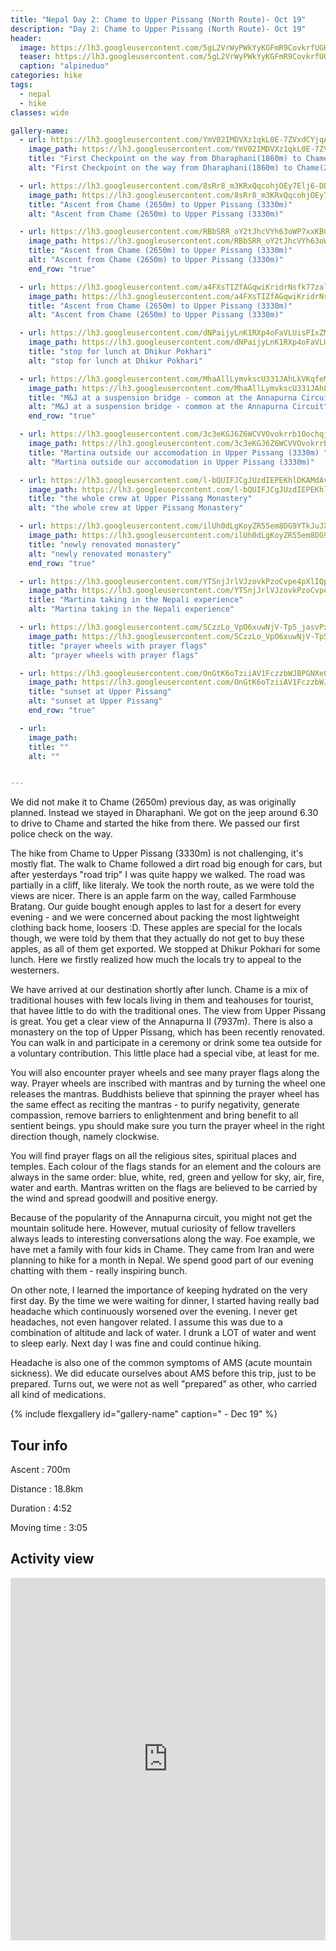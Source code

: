 ```yaml
---
title: "Nepal Day 2: Chame to Upper Pissang (North Route)- Oct 19"
description: "Day 2: Chame to Upper Pissang (North Route)- Oct 19"
header:
  image: https://lh3.googleusercontent.com/5gL2VrWyPWkYyKGFmR9CovkrfUGH-FRMozA1oXKe7FBWJO9sK2wARQCCsNkc-fJnjVMPh6k1GTekoBpXyEuH38yeDXKr4XcMqiBlHZ_VtgkaDPjeQbAoMduSoS0n3RjYtR5ngsJVOLwoib2eGmuRO9vGrTLyqflBd2_ochaz1y83ow59EKclqQgxkGnCMUn7pwm0pQ5iMppP8-w2tvjb-lslhyBIUkEaMiAIKCg45elEaEUV3BifJc-ieSM6jel0Drxs5xgbcsi_5h-yeGCaBlMDAclmNboZ83PxwhYmhlO0m9bEmDiwjDVdFDGTcl3GU8fd-2yEyohdFVhoRs8KPz5wk7EeKsS8p18ho0I-gbeVbkdjmnttYM9Pi-309PnOqizF0w5x_IJZV6YKRD8e_Gt4Og9E1NIH7j59JiXzNg7UHf15tQZ1f5QvzUN7c8eR7wHtGWvuZ8DGnZOSVdKTc-vKvKCZZWfDMSm2XeFPK_8JoYJZVytDu5vZbXPt2-_PsEhmDZi17ukzsfZqQ_27Hwj83I3EA0S9ufRu2aYuLuZNQYViOfBWIKXzfFmu4nEJ31pktqA0FVJothBVH5kaWvdBCKWHYVB_PB21yk35fjrpbXlCOpKl-MuY4YMaqqw41SdjyzpqsfBmoiCPMVfg11Y8cbEOQfg13KeVEcaSkZX214voKoVIUdz1aBp1It5S1QeGi9bet__Dlw3J1x9HC4vupMxb5MtD2Lmo6JvV4ZgrRHM=w839-h630-no
  teaser: https://lh3.googleusercontent.com/5gL2VrWyPWkYyKGFmR9CovkrfUGH-FRMozA1oXKe7FBWJO9sK2wARQCCsNkc-fJnjVMPh6k1GTekoBpXyEuH38yeDXKr4XcMqiBlHZ_VtgkaDPjeQbAoMduSoS0n3RjYtR5ngsJVOLwoib2eGmuRO9vGrTLyqflBd2_ochaz1y83ow59EKclqQgxkGnCMUn7pwm0pQ5iMppP8-w2tvjb-lslhyBIUkEaMiAIKCg45elEaEUV3BifJc-ieSM6jel0Drxs5xgbcsi_5h-yeGCaBlMDAclmNboZ83PxwhYmhlO0m9bEmDiwjDVdFDGTcl3GU8fd-2yEyohdFVhoRs8KPz5wk7EeKsS8p18ho0I-gbeVbkdjmnttYM9Pi-309PnOqizF0w5x_IJZV6YKRD8e_Gt4Og9E1NIH7j59JiXzNg7UHf15tQZ1f5QvzUN7c8eR7wHtGWvuZ8DGnZOSVdKTc-vKvKCZZWfDMSm2XeFPK_8JoYJZVytDu5vZbXPt2-_PsEhmDZi17ukzsfZqQ_27Hwj83I3EA0S9ufRu2aYuLuZNQYViOfBWIKXzfFmu4nEJ31pktqA0FVJothBVH5kaWvdBCKWHYVB_PB21yk35fjrpbXlCOpKl-MuY4YMaqqw41SdjyzpqsfBmoiCPMVfg11Y8cbEOQfg13KeVEcaSkZX214voKoVIUdz1aBp1It5S1QeGi9bet__Dlw3J1x9HC4vupMxb5MtD2Lmo6JvV4ZgrRHM=w800-h300-no
  caption: "alpineduo"
categories: hike
tags:
  - nepal
  - hike
classes: wide

gallery-name:
  - url: https://lh3.googleusercontent.com/YmV02IMDVXz1qkL0E-7ZVxdCYjqAZTS0mnSY-yN-UigdPOSyWkOabyeCN_o13qoD_pucKEmI7zGeK3qeyt9hCNJSdQ_Pvf-BV6CxMU79ECIbBa8rVHa9ysGyPbGrktn1tUbkAH-w8M9NNPUeFOJqaIRUmYHpTpnHvyTQ6b0IvX5_O_4YMydjxbe3WZ9k3aYLLP093hhedpCg-ua9AxotBRBc5gY5yLDZmrJC71_-kiCkpg5nIrR36N9WEnNrJPBweRbCQKtGmQ2vAxmmQVfl9e1M_k6WY1RPw9kwpAQaz0IaIvZapboTlOYXxzFoM7qa-2ZaVAvVqOzKbtJs9bDzwKJyF6IOOJR3nsHQxkKWM5qEaH23wBK4ICzUdL_p6aG1Sv2wpPdr510Zl3Ok23G9sjm1Uo8sIHZ85RmzLS_LcBe2sVgQhEOmxesklPyIyYbqbkHj0-5jmzNBHgwxxivF-PM4haQVR8fzd7VkBZGhMOAGH1ROFNzsmDynAiDKR4GdQQlDbILGSXRo_1rbKwBxrxJYWriteCF1Hp64HgHu_N2OamJ_IQYSHz3ehQOQB_R-MJYXznnpgCH0NhVZD9lEWraWIiRxq7k4FAVOWa8ZoDNL2Q1j3H1xJIdgPrH00u3eratYTVBTL0rcIDpq67qCbsBVBkahdU0HvYWhB2N0TRCF4JQJHmnXbfMLv4mNDDn82pUivnkxDhTamLSeZUdpguGCufw6rgGQzu1NFwTlTw5isGk=w839-h630-no
    image_path: https://lh3.googleusercontent.com/YmV02IMDVXz1qkL0E-7ZVxdCYjqAZTS0mnSY-yN-UigdPOSyWkOabyeCN_o13qoD_pucKEmI7zGeK3qeyt9hCNJSdQ_Pvf-BV6CxMU79ECIbBa8rVHa9ysGyPbGrktn1tUbkAH-w8M9NNPUeFOJqaIRUmYHpTpnHvyTQ6b0IvX5_O_4YMydjxbe3WZ9k3aYLLP093hhedpCg-ua9AxotBRBc5gY5yLDZmrJC71_-kiCkpg5nIrR36N9WEnNrJPBweRbCQKtGmQ2vAxmmQVfl9e1M_k6WY1RPw9kwpAQaz0IaIvZapboTlOYXxzFoM7qa-2ZaVAvVqOzKbtJs9bDzwKJyF6IOOJR3nsHQxkKWM5qEaH23wBK4ICzUdL_p6aG1Sv2wpPdr510Zl3Ok23G9sjm1Uo8sIHZ85RmzLS_LcBe2sVgQhEOmxesklPyIyYbqbkHj0-5jmzNBHgwxxivF-PM4haQVR8fzd7VkBZGhMOAGH1ROFNzsmDynAiDKR4GdQQlDbILGSXRo_1rbKwBxrxJYWriteCF1Hp64HgHu_N2OamJ_IQYSHz3ehQOQB_R-MJYXznnpgCH0NhVZD9lEWraWIiRxq7k4FAVOWa8ZoDNL2Q1j3H1xJIdgPrH00u3eratYTVBTL0rcIDpq67qCbsBVBkahdU0HvYWhB2N0TRCF4JQJHmnXbfMLv4mNDDn82pUivnkxDhTamLSeZUdpguGCufw6rgGQzu1NFwTlTw5isGk=w400-h300-no
    title: "First Checkpoint on the way from Dharaphani(1860m) to Chame(2650m) "
    alt: "First Checkpoint on the way from Dharaphani(1860m) to Chame(2650m)"

  - url: https://lh3.googleusercontent.com/8sRr8_m3KRxQqcohjOEy7Elj6-DDlBC7m3_vPFm-QhLd1WRwf5SYGMgbSuVhH940KHFbbQay2cLE-83SUetqPdUnSfk-QtUIwcgmIHH1Azcx4Rv-pCiMdzsO7min7w4vzGu4S5N15nomdbaqrJT-IHB6dw33GZQCvPdlRjRkjONjWt3ihU69VE8MJVBjr-BfzXlcjtwSoW350SmffIKGwcaK5GhxTLLcxj_Ap5lTzrGHSgjo1Stgitmx1Q-8Cm0rvU2z5CWGrMIs5NUo9Haq0PdhkVr0kXVxMCDoXGtujutH0mwwEKeCbEFFe6fD59JRf8D8q12_8WRrQonOMomzOv5uugiAkvNW2VmB2MiSErev6JIw4AeSL4nhMK-bHx__e2-xGeyGxq9_hC7TQDn_07bxgogfo2Am4h0OF66yBagFnp0BY88UklXbBCAeQ4Xozky2_Fu2STMU2yLF2L-_ZTphOLax7h4UZpMTCimaliE7IR4z0AHsj0yg4SD8AFIdbKwQ9ZNWK8bVguGzrC_MOe9bo-w64RGtO1ha0lHXPdxlfBaOcpQ99X4p6UeQsDadyPdwNRO4MsfKQrvYnOeml1004SY-78LUtkHbdkTmXGqobx84pgDirppzZNfz-crRmf7vIh1s04Ao50KnavQpb7qjAUQE_XQ0w_VB8bZBqX0TwvHhACHryr8KTiOq3nQHND5az5W4-dgo0FVZkRRenIbiOhH5WAACvDFnW7B5eOcjXI8=w689-h918-no
    image_path: https://lh3.googleusercontent.com/8sRr8_m3KRxQqcohjOEy7Elj6-DDlBC7m3_vPFm-QhLd1WRwf5SYGMgbSuVhH940KHFbbQay2cLE-83SUetqPdUnSfk-QtUIwcgmIHH1Azcx4Rv-pCiMdzsO7min7w4vzGu4S5N15nomdbaqrJT-IHB6dw33GZQCvPdlRjRkjONjWt3ihU69VE8MJVBjr-BfzXlcjtwSoW350SmffIKGwcaK5GhxTLLcxj_Ap5lTzrGHSgjo1Stgitmx1Q-8Cm0rvU2z5CWGrMIs5NUo9Haq0PdhkVr0kXVxMCDoXGtujutH0mwwEKeCbEFFe6fD59JRf8D8q12_8WRrQonOMomzOv5uugiAkvNW2VmB2MiSErev6JIw4AeSL4nhMK-bHx__e2-xGeyGxq9_hC7TQDn_07bxgogfo2Am4h0OF66yBagFnp0BY88UklXbBCAeQ4Xozky2_Fu2STMU2yLF2L-_ZTphOLax7h4UZpMTCimaliE7IR4z0AHsj0yg4SD8AFIdbKwQ9ZNWK8bVguGzrC_MOe9bo-w64RGtO1ha0lHXPdxlfBaOcpQ99X4p6UeQsDadyPdwNRO4MsfKQrvYnOeml1004SY-78LUtkHbdkTmXGqobx84pgDirppzZNfz-crRmf7vIh1s04Ao50KnavQpb7qjAUQE_XQ0w_VB8bZBqX0TwvHhACHryr8KTiOq3nQHND5az5W4-dgo0FVZkRRenIbiOhH5WAACvDFnW7B5eOcjXI8=w300-h400-no
    title: "Ascent from Chame (2650m) to Upper Pissang (3330m)"
    alt: "Ascent from Chame (2650m) to Upper Pissang (3330m)"

  - url: https://lh3.googleusercontent.com/RBbSRR_oY2tJhcVYh63oWP7xxKBGw9cGAe-QA5k0J1XWbC9-fgUeVZeXMgDgn9tkYiZ9JYUmFs4ma8gEiFRy_Hw3UGXw8LexQ333wL0E3TB2cxMOT5HRnWvypSDSDbKYIu63A3G0D_sSDCuMN3KMzhcEdwoFLcYKTUR6gX0La71I37wd-5aSj1VVzCkTqL6jnYkER1OSfX-0Lcd_FeWhh8t8bnZz-zZwu1rQHjOq3y1oRBhr5uR3cxEuwlYWMytwiMelQWiA2V61aw-i7bTufyMc6-KSTZdgVV14E3yZmvevCCPJ3FHDp--_RrjuibW_DzF_H3ztUBcWwhhqBTQIym_yvsajgWXr8WzRndI_EgsoS1igcrslkNjFyZ-x-vbHyFE_ku_-b2Rdlk30n_G8G8r-v-8F1SEK53Pdk_BXVThgl-QMpq6au9WO4BoFBb5JhdDmOviIvnLh_NzglE4xmP-o1S7ZGulmz1gM4QphYnJ3cvhi1wFx1F99w4a0MFyj4aYgCSz2Wz4qF10yPhRWRA26FuXQwLxa9LF9jHX3cQA2DcGPRjIuhJFxe7pYQ5e7PSjcR9P0Wqus3Gr5qyeKZlCb1mfM0jxGQhsyFNTIFDt7M2JcLs7dpXS5IvRKwYwK5air4sHzCfcMyboryU2BbuJ10rXRZqOU-5Hurm9l-fGojsGrKelmSHb1xGiDWGEIB-OlsibCE7CMw_qVtWmjt1IRv9hw3vGsF8lFMWVWmsq5gcE=w689-h918-no
    image_path: https://lh3.googleusercontent.com/RBbSRR_oY2tJhcVYh63oWP7xxKBGw9cGAe-QA5k0J1XWbC9-fgUeVZeXMgDgn9tkYiZ9JYUmFs4ma8gEiFRy_Hw3UGXw8LexQ333wL0E3TB2cxMOT5HRnWvypSDSDbKYIu63A3G0D_sSDCuMN3KMzhcEdwoFLcYKTUR6gX0La71I37wd-5aSj1VVzCkTqL6jnYkER1OSfX-0Lcd_FeWhh8t8bnZz-zZwu1rQHjOq3y1oRBhr5uR3cxEuwlYWMytwiMelQWiA2V61aw-i7bTufyMc6-KSTZdgVV14E3yZmvevCCPJ3FHDp--_RrjuibW_DzF_H3ztUBcWwhhqBTQIym_yvsajgWXr8WzRndI_EgsoS1igcrslkNjFyZ-x-vbHyFE_ku_-b2Rdlk30n_G8G8r-v-8F1SEK53Pdk_BXVThgl-QMpq6au9WO4BoFBb5JhdDmOviIvnLh_NzglE4xmP-o1S7ZGulmz1gM4QphYnJ3cvhi1wFx1F99w4a0MFyj4aYgCSz2Wz4qF10yPhRWRA26FuXQwLxa9LF9jHX3cQA2DcGPRjIuhJFxe7pYQ5e7PSjcR9P0Wqus3Gr5qyeKZlCb1mfM0jxGQhsyFNTIFDt7M2JcLs7dpXS5IvRKwYwK5air4sHzCfcMyboryU2BbuJ10rXRZqOU-5Hurm9l-fGojsGrKelmSHb1xGiDWGEIB-OlsibCE7CMw_qVtWmjt1IRv9hw3vGsF8lFMWVWmsq5gcE=w300-h400-no
    title: "Ascent from Chame (2650m) to Upper Pissang (3330m)"
    alt: "Ascent from Chame (2650m) to Upper Pissang (3330m)"
    end_row: "true"

  - url: https://lh3.googleusercontent.com/a4FXsTIZfAGqwiKridrNsfk77zaltnUJ1eN48VBBuaoPFmMEN4ayyFOQ-3ckBM0EoOBJvPE9fE9gKb9MguSR-xqeJ9XRFjiEo6M9B7NBhIBpcMsmKfbM9mpDjkbdQ23QZ9Gz2PQu4w6PeNQ7QL2HAg5tL8RTOeV_UMDVmQr-GdtgGzClmoZ6cgE0znY1KZMFnqEDQCbJJ1YvAtzEVLauC3zzKLcOAeKudmTQsCxUfmhN4ajbJ0PmlwM93mH26ZlM215ZQeGCPccowPqpLVPXK8SWJessD5ye-6G-b4v7SGzl7fn_Xl9E9HPCx-9g25SIYugm1hnAtLM8wy80ymzjxp7GAyMpRYL4h2L1myweAMIr08Ans25tTXt_4TsW3d8DBcqVfwwNdCAYtmhA4YgyhuNq3p_3jy1XuO1a5JGLNbHXCCjIkKTi0_zkQjHmcX00dLoyLMEBLM0gsfOsFA70fXI-jIxMKWYZFw90hRT90AVb3ZdnSJHSY14j0GrsRbeEr8towr4ViVDNbBTrmOxTABLBTIUqz9cX4F8rF2YMdPMXg_3_dqDqP9dlj66wkcOBqvOB4D9QGZXihdfRolXMbnEiszYXxGHbFBIpAvngPlUwcgonKBYNAFmlnzMbCQ2KBTJszv-e_pUyVba00x4FpKuNmeKrmsr4VDXdggbTYNmQHwWPAjTiH8lFiHUU3hC5PZyBEVZ-PfZuVHB_DR4Z14EcmdoDO64aB7iB8d3A64gJmTs=w839-h630-no
    image_path: https://lh3.googleusercontent.com/a4FXsTIZfAGqwiKridrNsfk77zaltnUJ1eN48VBBuaoPFmMEN4ayyFOQ-3ckBM0EoOBJvPE9fE9gKb9MguSR-xqeJ9XRFjiEo6M9B7NBhIBpcMsmKfbM9mpDjkbdQ23QZ9Gz2PQu4w6PeNQ7QL2HAg5tL8RTOeV_UMDVmQr-GdtgGzClmoZ6cgE0znY1KZMFnqEDQCbJJ1YvAtzEVLauC3zzKLcOAeKudmTQsCxUfmhN4ajbJ0PmlwM93mH26ZlM215ZQeGCPccowPqpLVPXK8SWJessD5ye-6G-b4v7SGzl7fn_Xl9E9HPCx-9g25SIYugm1hnAtLM8wy80ymzjxp7GAyMpRYL4h2L1myweAMIr08Ans25tTXt_4TsW3d8DBcqVfwwNdCAYtmhA4YgyhuNq3p_3jy1XuO1a5JGLNbHXCCjIkKTi0_zkQjHmcX00dLoyLMEBLM0gsfOsFA70fXI-jIxMKWYZFw90hRT90AVb3ZdnSJHSY14j0GrsRbeEr8towr4ViVDNbBTrmOxTABLBTIUqz9cX4F8rF2YMdPMXg_3_dqDqP9dlj66wkcOBqvOB4D9QGZXihdfRolXMbnEiszYXxGHbFBIpAvngPlUwcgonKBYNAFmlnzMbCQ2KBTJszv-e_pUyVba00x4FpKuNmeKrmsr4VDXdggbTYNmQHwWPAjTiH8lFiHUU3hC5PZyBEVZ-PfZuVHB_DR4Z14EcmdoDO64aB7iB8d3A64gJmTs=w839-h630-no
    title: "Ascent from Chame (2650m) to Upper Pissang (3330m)"
    alt: "Ascent from Chame (2650m) to Upper Pissang (3330m)"

  - url: https://lh3.googleusercontent.com/dNPaijyLnK1RXp4oFaVLUisPIxZMXxQkWJIjQFcnd7zqCLxBLjVbvW-YF2f8vRj12T6b_MZsU2N4KKTgvsJqdVsOh1VuYCIAUcQOC4S9heNg3P3AGIW6WEjUsHWgm4VGuc6xo5iWEmLqwzM1GwlI8pjtITKTS9kp0XELL0wtpFTZZprBs2vHDJMGayk6KMACuJ_jjlqDePt7m7sP60S7trXbC8oIzCLwD8TCScelOSoCrqFAWN2iP0gQW6fQOJgPZeADnzC2NQji4Uw6ybYCspEN-RaABGll3qMvBvBNGfBxLF9qen6UZ7HhksbyNtUSmn8HvgrKuAiKG7dptuz0cc_lMrnUkfYv9f6ST2fW8_LymLDZARtt8z5IqSkfZEcoWgA5Ch5yHMtkhQVW1pBSP30EvOv3wGIU3NgbiGyfE79ae_isQjh3QAWevu3-PE3rN3yOAN51_O8-1acHoIDb5vP0S2XIAYMkrRPmr1Ahw7gUXTBsGEDQrx2KaSsuCp49irz30WHOnh2ZZ4KW1fWNhWbVs4MIuOnAEBoQAsm-ulMggqT2CJnymcXy9JLqyE7gdmVJONZ5xklRp8zuyr9NS2FWztgs2D6YT8bOcIKIavPVFag1VNkZbHbbifpyZO31t9VwRsb7_5EjP867r5xyMvwpbLHDIBKGdP5DDZGDz6ameDK6sq8Q8lYpfIZ9PQcYAr9x9q5azb8JH2NV7BytCvLga4kR1T68Uce5YranrBYh69A=w689-h918-no
    image_path: https://lh3.googleusercontent.com/dNPaijyLnK1RXp4oFaVLUisPIxZMXxQkWJIjQFcnd7zqCLxBLjVbvW-YF2f8vRj12T6b_MZsU2N4KKTgvsJqdVsOh1VuYCIAUcQOC4S9heNg3P3AGIW6WEjUsHWgm4VGuc6xo5iWEmLqwzM1GwlI8pjtITKTS9kp0XELL0wtpFTZZprBs2vHDJMGayk6KMACuJ_jjlqDePt7m7sP60S7trXbC8oIzCLwD8TCScelOSoCrqFAWN2iP0gQW6fQOJgPZeADnzC2NQji4Uw6ybYCspEN-RaABGll3qMvBvBNGfBxLF9qen6UZ7HhksbyNtUSmn8HvgrKuAiKG7dptuz0cc_lMrnUkfYv9f6ST2fW8_LymLDZARtt8z5IqSkfZEcoWgA5Ch5yHMtkhQVW1pBSP30EvOv3wGIU3NgbiGyfE79ae_isQjh3QAWevu3-PE3rN3yOAN51_O8-1acHoIDb5vP0S2XIAYMkrRPmr1Ahw7gUXTBsGEDQrx2KaSsuCp49irz30WHOnh2ZZ4KW1fWNhWbVs4MIuOnAEBoQAsm-ulMggqT2CJnymcXy9JLqyE7gdmVJONZ5xklRp8zuyr9NS2FWztgs2D6YT8bOcIKIavPVFag1VNkZbHbbifpyZO31t9VwRsb7_5EjP867r5xyMvwpbLHDIBKGdP5DDZGDz6ameDK6sq8Q8lYpfIZ9PQcYAr9x9q5azb8JH2NV7BytCvLga4kR1T68Uce5YranrBYh69A=w689-h918-no
    title: "stop for lunch at Dhikur Pokhari"
    alt: "stop for lunch at Dhikur Pokhari"

  - url: https://lh3.googleusercontent.com/MhaAllLymvkscU331JAhLkVKqfeMJPo1wLt5iU909wzlgzj75MD3zahEwdQmhPDQCW19FvmTj20guVKjTFx2pczhIe9K8rbYXeuV6RVae_2no9WPLrfQbFMut-fNfVzjttEpii47JEZfk5zGHGamPInFn4WoD-bufpdWCRzIWzdvoanRbgQfXU42FxEasFw1OlplCdgWkH2_aSvLU-Tmme6lNxSyN41gx0rzMEPCXwj-3hDgS9HzZ16V66ZFuI4TXENaYBmNHjZiAx0wPWOyFtt7F9QNmSxGyrw4xtw66ByWNy62NO3VbkxltBRvfYJoa1VCpTcha1AbqUNADMWYWMwnFVaA7nHICBG9XGK4Wlgf-Vn65rLWV63Am2gZ5qceZcsAdMlwxlrOTajrgfoZ84Danb4mKHVdczD_-SD19kCIAFrHmi1c_GdCp4QseiRiVuGNPL911LYHTm4Gcf-dhxfnkaL7zOuBgorY3mNC7vtODEdvrL-XFaMQfgu-K7vMkvhNkmkzLzMEsPS6xHrnIObXgh3JZiCUiib6u6FhLoAHflgl2llLNKj0QT81u91kyrSTPqeIf6EZ_GVPUJvnX4CV1XnhJlljayHqgdOPbrgAQr0Z7ZrPcdjowE7yqGdd_vemyrM01NKPc94GGz7V7m8c65Ladtj4H7aRfoVODWpCKJ9nQ3SEmbfVeWwsjJZzyNMgFewMs7k4eQPb0uRyH0VM1QFpd-5Gy-sS6tu9ausNWLw=w689-h918-no
    image_path: https://lh3.googleusercontent.com/MhaAllLymvkscU331JAhLkVKqfeMJPo1wLt5iU909wzlgzj75MD3zahEwdQmhPDQCW19FvmTj20guVKjTFx2pczhIe9K8rbYXeuV6RVae_2no9WPLrfQbFMut-fNfVzjttEpii47JEZfk5zGHGamPInFn4WoD-bufpdWCRzIWzdvoanRbgQfXU42FxEasFw1OlplCdgWkH2_aSvLU-Tmme6lNxSyN41gx0rzMEPCXwj-3hDgS9HzZ16V66ZFuI4TXENaYBmNHjZiAx0wPWOyFtt7F9QNmSxGyrw4xtw66ByWNy62NO3VbkxltBRvfYJoa1VCpTcha1AbqUNADMWYWMwnFVaA7nHICBG9XGK4Wlgf-Vn65rLWV63Am2gZ5qceZcsAdMlwxlrOTajrgfoZ84Danb4mKHVdczD_-SD19kCIAFrHmi1c_GdCp4QseiRiVuGNPL911LYHTm4Gcf-dhxfnkaL7zOuBgorY3mNC7vtODEdvrL-XFaMQfgu-K7vMkvhNkmkzLzMEsPS6xHrnIObXgh3JZiCUiib6u6FhLoAHflgl2llLNKj0QT81u91kyrSTPqeIf6EZ_GVPUJvnX4CV1XnhJlljayHqgdOPbrgAQr0Z7ZrPcdjowE7yqGdd_vemyrM01NKPc94GGz7V7m8c65Ladtj4H7aRfoVODWpCKJ9nQ3SEmbfVeWwsjJZzyNMgFewMs7k4eQPb0uRyH0VM1QFpd-5Gy-sS6tu9ausNWLw=w300-h400-no
    title: "M&J at a suspension bridge - common at the Annapurna Circuit"
    alt: "M&J at a suspension bridge - common at the Annapurna Circuit"
    end_row: "true"

  - url: https://lh3.googleusercontent.com/3c3eKGJ6Z6WCVVOvokrrb1Oochqj3HuCuumdKvkGNjxVDTTIsT3f1fTCyfJL3XOqlzH22fjUwrAQ_3IVWj15W96-BjBynNadrP_2195L2EOYAqrL53x2Xu1CGrispGyzoO2jWNWdi8-2ZG_iJl63yDru_aL6EmJTJm32zkdMoiDu3PZUXU0h9-AXVw_p4JJgnIQ1nXNf8PtZAMTtcwHh_bclj7LT8kcB-b3iS8bVzJLXUsZJuFIy4LL3GNmAp41kxBG4C3KLzsSdQDI-Jk5VkjPH9QXMZXl88rNphEj4loV61F_NLQh23XYPu7sKboPUQ5j8a5GhMQQ1uHOOugxdxWBoinoAXDrf5qkPe4PbPI2YvS2KL5QpgrzugdBjUJhW3-GC0CNLhBCBTB1BOw5RlXucvUSGIdEwByndxKY8C0HxEILWkOFs_2EA8Kj0VhBe2pSvnmpDB8hzO8F4PERey1VxTHm1Z-VVTSOl2qpFyqqEAB0ySUqdtZyBjCk0aBjewUjNfpu7DgN71Hr0kpuTN_EKOYEOin8T3fLU-pruAoUrG0LVAtYAKSvynrL_Upzlb6ExJJK43S3AXL3g-vA6puXWMVEe6WA6vng-DZlUj0kJG_hrcNptN8qKkrzwZBJfNrzR5HRfJo5ZcQ4J7CYz-vplGiIR86Kis3X7TXzIhuSn4_tHQSr9JNbrivYjQN9QPrB8KUfE1VUsugAJ19G2Wla4XoGcxl31ylbtMt18b0eZRPU=w689-h918-no
    image_path: https://lh3.googleusercontent.com/3c3eKGJ6Z6WCVVOvokrrb1Oochqj3HuCuumdKvkGNjxVDTTIsT3f1fTCyfJL3XOqlzH22fjUwrAQ_3IVWj15W96-BjBynNadrP_2195L2EOYAqrL53x2Xu1CGrispGyzoO2jWNWdi8-2ZG_iJl63yDru_aL6EmJTJm32zkdMoiDu3PZUXU0h9-AXVw_p4JJgnIQ1nXNf8PtZAMTtcwHh_bclj7LT8kcB-b3iS8bVzJLXUsZJuFIy4LL3GNmAp41kxBG4C3KLzsSdQDI-Jk5VkjPH9QXMZXl88rNphEj4loV61F_NLQh23XYPu7sKboPUQ5j8a5GhMQQ1uHOOugxdxWBoinoAXDrf5qkPe4PbPI2YvS2KL5QpgrzugdBjUJhW3-GC0CNLhBCBTB1BOw5RlXucvUSGIdEwByndxKY8C0HxEILWkOFs_2EA8Kj0VhBe2pSvnmpDB8hzO8F4PERey1VxTHm1Z-VVTSOl2qpFyqqEAB0ySUqdtZyBjCk0aBjewUjNfpu7DgN71Hr0kpuTN_EKOYEOin8T3fLU-pruAoUrG0LVAtYAKSvynrL_Upzlb6ExJJK43S3AXL3g-vA6puXWMVEe6WA6vng-DZlUj0kJG_hrcNptN8qKkrzwZBJfNrzR5HRfJo5ZcQ4J7CYz-vplGiIR86Kis3X7TXzIhuSn4_tHQSr9JNbrivYjQN9QPrB8KUfE1VUsugAJ19G2Wla4XoGcxl31ylbtMt18b0eZRPU=w300-h400-no
    title: "Martina outside our accomodation in Upper Pissang (3330m) "
    alt: "Martina outside our accomodation in Upper Pissang (3330m)"

  - url: https://lh3.googleusercontent.com/l-bQUIFJCgJUzdIEPEKhlDKAMdAv7axCEt3u2opzmICt_YxLZCTb9Jb9HOgZtpRAYGsbiJg346Edt2kt6KwtHS-U_d5Zxg4HbEwcyLyz7yXm4ZXuXY7KIJg5SIwVcxK_MqpZKiDZQQanPaynfVQ-OJNjvqDKndGcSLO4m5k8DVd37eeM8DFd8u54yYlYUVLht3eTVVQPOEudl7ABWGs_OGht9eIYMWJk4UgU7gibRk534y7B9iobwvd--92Hu_WpKU1LvGdLQdh5yxYES1ewnIxWWEHGEqjPhyXyjO4LZSmCBBpJqw8enMnwKT3eowbJMSiJXy6sKzxMZ6JOxFM8_iQ_q4F6ighfhd4_hHpCV8ebzNhT1aYIbU2IUtMi9_qkaeVOd319aKxXS_hsXppPtwpWmKNiZsvEt8D8K-ewzWcLMvMphZeUdSGBTnuMEPb6Jlsd0hifbw60Rfs9Sq78TQG-qPYNUCNK8sHuowWC3GngaHmQOdvcxcUjWfmitbHjXqqAbPyAtQafgZWtNWP3J6u_r4CfqQKRDyWvr0IRb9U4zqvv00aBtcylm44AIKWjg1zwqDKM3Vg80kt_hctH_tjx9CrhXMAyxOAGjAJKwVeFIXZ02wByUrW_5pI0YsHYfbaLE44lf8UUG8ueystYoIu1qd3MKJpM8xPDyvliN7kkiSlXRAC5qcnf4KaOnAGO5a1MLdpt-tbC5KTS5OwY7LRtI15WDtz_xbCsK_o5gbJ1NRM=w839-h630-no
    image_path: https://lh3.googleusercontent.com/l-bQUIFJCgJUzdIEPEKhlDKAMdAv7axCEt3u2opzmICt_YxLZCTb9Jb9HOgZtpRAYGsbiJg346Edt2kt6KwtHS-U_d5Zxg4HbEwcyLyz7yXm4ZXuXY7KIJg5SIwVcxK_MqpZKiDZQQanPaynfVQ-OJNjvqDKndGcSLO4m5k8DVd37eeM8DFd8u54yYlYUVLht3eTVVQPOEudl7ABWGs_OGht9eIYMWJk4UgU7gibRk534y7B9iobwvd--92Hu_WpKU1LvGdLQdh5yxYES1ewnIxWWEHGEqjPhyXyjO4LZSmCBBpJqw8enMnwKT3eowbJMSiJXy6sKzxMZ6JOxFM8_iQ_q4F6ighfhd4_hHpCV8ebzNhT1aYIbU2IUtMi9_qkaeVOd319aKxXS_hsXppPtwpWmKNiZsvEt8D8K-ewzWcLMvMphZeUdSGBTnuMEPb6Jlsd0hifbw60Rfs9Sq78TQG-qPYNUCNK8sHuowWC3GngaHmQOdvcxcUjWfmitbHjXqqAbPyAtQafgZWtNWP3J6u_r4CfqQKRDyWvr0IRb9U4zqvv00aBtcylm44AIKWjg1zwqDKM3Vg80kt_hctH_tjx9CrhXMAyxOAGjAJKwVeFIXZ02wByUrW_5pI0YsHYfbaLE44lf8UUG8ueystYoIu1qd3MKJpM8xPDyvliN7kkiSlXRAC5qcnf4KaOnAGO5a1MLdpt-tbC5KTS5OwY7LRtI15WDtz_xbCsK_o5gbJ1NRM=w300-h400-no
    title: "the whole crew at Upper Pissang Monastery"
    alt: "the whole crew at Upper Pissang Monastery"

  - url: https://lh3.googleusercontent.com/ilUh0dLgKoyZR55em8DG9YTkJuJX7G4oFOKXuSW4TFX_83vJ06CEujzbcSTBUpWsvPh-uZKJm8wRTElyiAkJr7h3QZVcWilKyYJN785zSacDd9xWkdfS8Zwzv0DuphXS8oiH87P1JFkb91keTGV5vxIcvs62cG7q2QaLjLu4XaI5KRCcMnJ1m3gd1KmJza9zTSjQYO9eOFe3mkzjProH9dP0n851f-JDyOtlSN7_0cfYPyPvT2NL6OfNlEZmh5u-BvJslzv_oG_mR3iyY1N_jEIvHJZ0xpgEL-HIevLu1HHYhl-hN_ovJKNXHNZWnLNGKNS-4rCZJByYAaXUSOGHkJzTfEK0iGvkFv26-lQb70MxmyDV3Ofq0oXx0HmH2cD3DGXRApVjq-bBSTC8v1LBdDsE22IeuF2tCBiUP-9qlp9il-i2Rgv_fG0ukxLEw8ck-_emw0q29D3qZ6_i3Gz947NtDwP6KfnlgdqkP0uO31o-iY2Q6ROYxAPkup06BT6B1oeKk2exyJSdmFzl2NyNNcIek-JOuf33q5Agci9FWEmmIuABsSETNT9wwIAYQ_T-dJ1yudky29MD9g93yPpIQ9Nmcz5U4OF3u-NWrHXp4IIewrfa5g8OVBTgvVPqDfzrtHkFafcnKD1k-y2sMCXhKWTDB00qG0jzr1WxqtZVj8zeRnMCpccXl56jc6yR00BtqrOLjoSY1RbdeXU21WCAOzlj3SJDb1K4sNZex8QB9G4zR8w=w839-h630-no
    image_path: https://lh3.googleusercontent.com/ilUh0dLgKoyZR55em8DG9YTkJuJX7G4oFOKXuSW4TFX_83vJ06CEujzbcSTBUpWsvPh-uZKJm8wRTElyiAkJr7h3QZVcWilKyYJN785zSacDd9xWkdfS8Zwzv0DuphXS8oiH87P1JFkb91keTGV5vxIcvs62cG7q2QaLjLu4XaI5KRCcMnJ1m3gd1KmJza9zTSjQYO9eOFe3mkzjProH9dP0n851f-JDyOtlSN7_0cfYPyPvT2NL6OfNlEZmh5u-BvJslzv_oG_mR3iyY1N_jEIvHJZ0xpgEL-HIevLu1HHYhl-hN_ovJKNXHNZWnLNGKNS-4rCZJByYAaXUSOGHkJzTfEK0iGvkFv26-lQb70MxmyDV3Ofq0oXx0HmH2cD3DGXRApVjq-bBSTC8v1LBdDsE22IeuF2tCBiUP-9qlp9il-i2Rgv_fG0ukxLEw8ck-_emw0q29D3qZ6_i3Gz947NtDwP6KfnlgdqkP0uO31o-iY2Q6ROYxAPkup06BT6B1oeKk2exyJSdmFzl2NyNNcIek-JOuf33q5Agci9FWEmmIuABsSETNT9wwIAYQ_T-dJ1yudky29MD9g93yPpIQ9Nmcz5U4OF3u-NWrHXp4IIewrfa5g8OVBTgvVPqDfzrtHkFafcnKD1k-y2sMCXhKWTDB00qG0jzr1WxqtZVj8zeRnMCpccXl56jc6yR00BtqrOLjoSY1RbdeXU21WCAOzlj3SJDb1K4sNZex8QB9G4zR8w=w400-h300-no
    title: "newly renovated monastery"
    alt: "newly renovated monastery"
    end_row: "true"

  - url: https://lh3.googleusercontent.com/YTSnjJrlVJzovkPzoCvpe4pXlIQpX73cMMZNu6zB-bZZ228gv2LFYLlwgfK9aG2-00nD5rkhU55rm5Lc6_pOBn1lUbLsMYg3J0hxOcSgaw-wtsnsoW7QyM2IV0bQ9_Q5zfHkiOhRlNeTA-CFk1tQZq-QYUYADM0xFSes0dFmSqA5PYTSgeGRfSKRojpOj1dHkqdpp2OASfIMri5wr4ZaEWNbKHU23i11siIE7GPNJCFHeWGhdfd8U4Q59t1hp67l3LmwK3UfQXRxs-T_LZqKtch2vRtkU_UKGv9UgyOIuxvnS9Qd27UmSUU3Z8YgffDQwSbOfPKE1EndpI8kGD5_M-MwUaWAKnxfBPuoOjMLnb2Af09bFiYEAoKEQk3lJpHTaQuq4iFf0TiS2HoitMSw3X-JEFT-hjGsnwLUcDhhG5L0FeqkFg-8-nMwDjI_P2KkmCcSSGZqk_nY9yr2E2L-fet5s92G4ll09s-vy7jvRGrVKYr2cLyraOFrnfgC2sYYoB0tFHCHX0eQESs5xhs2jCqvvMlb8K8fIFbWjnhRLIp3jRJ48Lsge2uNkX97je7t630UmYwX7asbBZ0ctfDsQgxDESsLIx2MOhr5ikTSC06Kc88noplbdTxdYb5FEROuWJ3wKap_qOJcNxvWS7SfWGS8rltsYIBds_GCxeIIOqk8oSgBxCMWFGVNww94fuup5-Rkw8jr5Eg7BE_6eaDG_V0fOB124_BXs18cYj_te6WyQBM=w689-h918-no
    image_path: https://lh3.googleusercontent.com/YTSnjJrlVJzovkPzoCvpe4pXlIQpX73cMMZNu6zB-bZZ228gv2LFYLlwgfK9aG2-00nD5rkhU55rm5Lc6_pOBn1lUbLsMYg3J0hxOcSgaw-wtsnsoW7QyM2IV0bQ9_Q5zfHkiOhRlNeTA-CFk1tQZq-QYUYADM0xFSes0dFmSqA5PYTSgeGRfSKRojpOj1dHkqdpp2OASfIMri5wr4ZaEWNbKHU23i11siIE7GPNJCFHeWGhdfd8U4Q59t1hp67l3LmwK3UfQXRxs-T_LZqKtch2vRtkU_UKGv9UgyOIuxvnS9Qd27UmSUU3Z8YgffDQwSbOfPKE1EndpI8kGD5_M-MwUaWAKnxfBPuoOjMLnb2Af09bFiYEAoKEQk3lJpHTaQuq4iFf0TiS2HoitMSw3X-JEFT-hjGsnwLUcDhhG5L0FeqkFg-8-nMwDjI_P2KkmCcSSGZqk_nY9yr2E2L-fet5s92G4ll09s-vy7jvRGrVKYr2cLyraOFrnfgC2sYYoB0tFHCHX0eQESs5xhs2jCqvvMlb8K8fIFbWjnhRLIp3jRJ48Lsge2uNkX97je7t630UmYwX7asbBZ0ctfDsQgxDESsLIx2MOhr5ikTSC06Kc88noplbdTxdYb5FEROuWJ3wKap_qOJcNxvWS7SfWGS8rltsYIBds_GCxeIIOqk8oSgBxCMWFGVNww94fuup5-Rkw8jr5Eg7BE_6eaDG_V0fOB124_BXs18cYj_te6WyQBM=w300-h400-no
    title: "Martina taking in the Nepali experience"
    alt: "Martina taking in the Nepali experience"

  - url: https://lh3.googleusercontent.com/SCzzLo_VpO6xuwNjV-Tp5_jasvPxkpo5ix9tDEXkjGAhifJdxhwke-CkpVdvPPPNoqrIaxChjNJiV1h-4K1sfqlJEoeNqXykplM1KGPheKMfTNTt-0NePeazS4CbjBE_4uYf2Omzs5VwOZhb95y_7zUGJFOHhgpK0dgwlZnJCibP2KAy-SGXZm8oUm2CTMZnASG6RJwGvX52z1nxME6tJIy8cvL6zFG_Vpgj2dBK1UXNIqSs2jgxmNGjzfeIiLLyFneXei0ZsmrNhb_oP2c8DCBNc7rXVIsmNBYGgXjal2HYUryrZFCGKQ0xT8PkcmGypt7DZpdmixOMp7o10S4tMC8efo4pxmVsXWlpj-91LJLzHXjr4ArOm7XErenqALvrQewT9at2Xz3mDsmIS9NVg8uWkOh5iSUaeqc1nykp9UINFuA1upaNApe-pXDzro-55P1gqxpQhdC3IulZygolk44W3iqTKbUcdR4fDuoqU33HF4scAuIkuZGZfw_Cl_-y9CASEsJYOGgI9bNlvVFpH2y1QdKblIhSXRkpHbzRqyD_JI8vS3Zt4MhQIOqw4_qFCX6nURJYbJStleYFJr3de4fGdycgvKWpyIE0UCtGzBG4zG9916VWNmzBf-j-3Em6pFK4zOTkOrDEjCyclCON6OihlAuvP_Tl1JDg2THBhYmhjHkQ5FcNpl3fW6X0yybEz6o92WGJOidG7u0mpkrAvb3Y3VPWT6V9t6Kg7LatNHhSKsE=w839-h630-no
    image_path: https://lh3.googleusercontent.com/SCzzLo_VpO6xuwNjV-Tp5_jasvPxkpo5ix9tDEXkjGAhifJdxhwke-CkpVdvPPPNoqrIaxChjNJiV1h-4K1sfqlJEoeNqXykplM1KGPheKMfTNTt-0NePeazS4CbjBE_4uYf2Omzs5VwOZhb95y_7zUGJFOHhgpK0dgwlZnJCibP2KAy-SGXZm8oUm2CTMZnASG6RJwGvX52z1nxME6tJIy8cvL6zFG_Vpgj2dBK1UXNIqSs2jgxmNGjzfeIiLLyFneXei0ZsmrNhb_oP2c8DCBNc7rXVIsmNBYGgXjal2HYUryrZFCGKQ0xT8PkcmGypt7DZpdmixOMp7o10S4tMC8efo4pxmVsXWlpj-91LJLzHXjr4ArOm7XErenqALvrQewT9at2Xz3mDsmIS9NVg8uWkOh5iSUaeqc1nykp9UINFuA1upaNApe-pXDzro-55P1gqxpQhdC3IulZygolk44W3iqTKbUcdR4fDuoqU33HF4scAuIkuZGZfw_Cl_-y9CASEsJYOGgI9bNlvVFpH2y1QdKblIhSXRkpHbzRqyD_JI8vS3Zt4MhQIOqw4_qFCX6nURJYbJStleYFJr3de4fGdycgvKWpyIE0UCtGzBG4zG9916VWNmzBf-j-3Em6pFK4zOTkOrDEjCyclCON6OihlAuvP_Tl1JDg2THBhYmhjHkQ5FcNpl3fW6X0yybEz6o92WGJOidG7u0mpkrAvb3Y3VPWT6V9t6Kg7LatNHhSKsE=w400-h300-no
    title: "prayer wheels with prayer flags"
    alt: "prayer wheels with prayer flags"

  - url: https://lh3.googleusercontent.com/OnGtK6oTziiAV1FczzbWJBPGNXe0DFmHjZL0eWdQ1xhTE0_6uaWtzN75BopLB377Rl9ll5ErKG2vKHFyJ8XQ0ECyyuKN7_YkVS8UUJfA5yIulZ7x9XAt4ZzzJ9652RToIYlMrFj1fVts_Eib8VGBtBCjlkLefKK2OrII9c-cMxKIPEfKEMRm5BU_8IU9jVsBF6Q9vPGf--KEpeau6wUZX-n96GOO5OgkBLH9CkSc2Bh7od8FgeJhbnrqyvw-YrqoNC0N6I_zOHRptD1UJ2sk-bBjXuqXeZr1Ju6kci4afZxOCmqqV6FFyqh0pTLqbVjSEIuizJXr6Y6aLUJj0httRXnyq_tUVyMOP_JQIIhIJEOp2o0jLyJ-olrONVT8gxfJGC3nTg5ZsncIx8UY90YfATqYfPTX3GqZWJ2T6fYBc0d_hFwx8bev7aY6GOmq6CwWu08D0dtFwK0EWHvRwBByDS-1ElAHDcEzCw6uk2GrWXawhO-UX29e0KopUQ0dL_z4By9KYkG8ogvzq_Q2K0WirOH3loywsl2F-WA8tLp1E_ppQehYmKHahGB0wDzkxYo0WSgdRLfO7CetaA1b_AcKvQc-NXxPw0bkuW21VYmguLluSqUOL1Ik89RBqDcU3z1SXgpZTQ3LSeE9ze3rb-xJfVgbXv8Nzrj-PUMg1F2pKO3TX23KsNodWhw_3CqFuBEhCOvUw3fUHebCEBQlgAD0HJAfUTde44bF3WL-j-EbTaGbsUw=w689-h918-no
    image_path: https://lh3.googleusercontent.com/OnGtK6oTziiAV1FczzbWJBPGNXe0DFmHjZL0eWdQ1xhTE0_6uaWtzN75BopLB377Rl9ll5ErKG2vKHFyJ8XQ0ECyyuKN7_YkVS8UUJfA5yIulZ7x9XAt4ZzzJ9652RToIYlMrFj1fVts_Eib8VGBtBCjlkLefKK2OrII9c-cMxKIPEfKEMRm5BU_8IU9jVsBF6Q9vPGf--KEpeau6wUZX-n96GOO5OgkBLH9CkSc2Bh7od8FgeJhbnrqyvw-YrqoNC0N6I_zOHRptD1UJ2sk-bBjXuqXeZr1Ju6kci4afZxOCmqqV6FFyqh0pTLqbVjSEIuizJXr6Y6aLUJj0httRXnyq_tUVyMOP_JQIIhIJEOp2o0jLyJ-olrONVT8gxfJGC3nTg5ZsncIx8UY90YfATqYfPTX3GqZWJ2T6fYBc0d_hFwx8bev7aY6GOmq6CwWu08D0dtFwK0EWHvRwBByDS-1ElAHDcEzCw6uk2GrWXawhO-UX29e0KopUQ0dL_z4By9KYkG8ogvzq_Q2K0WirOH3loywsl2F-WA8tLp1E_ppQehYmKHahGB0wDzkxYo0WSgdRLfO7CetaA1b_AcKvQc-NXxPw0bkuW21VYmguLluSqUOL1Ik89RBqDcU3z1SXgpZTQ3LSeE9ze3rb-xJfVgbXv8Nzrj-PUMg1F2pKO3TX23KsNodWhw_3CqFuBEhCOvUw3fUHebCEBQlgAD0HJAfUTde44bF3WL-j-EbTaGbsUw=w300-h400-no
    title: "sunset at Upper Pissang"
    alt: "sunset at Upper Pissang"
    end_row: "true"

  - url: 
    image_path: 
    title: ""
    alt: ""


---
```

We did not make it to Chame (2650m) previous day, as was originally planned. Instead we stayed in Dharaphani. We got on the jeep around 6.30 to drive to Chame and started the hike from there. We passed our first police check on the way. 

The hike from Chame to Upper Pissang (3330m) is not challenging, it's mostly flat. The walk to Chame followed a dirt road big enough for cars, but after yesterdays "road trip" I was quite happy we walked. The road was partially in a cliff, like literaly. We took the north route, as we were told the views are nicer. There is an apple farm on the way, called Farmhouse Bratang. Our guide bought enough apples to last for a desert for every evening - and we were concerned about packing the most lightweight clothing back home, loosers :D. These apples are special for the locals though, we were told by them that they actually do not get to buy these apples, as all of them get exported. We stopped at Dhikur Pokhari for some lunch. Here we firstly realized how much the locals try to appeal to the westerners. 

We have arrived at our destination shortly after lunch. Chame is a mix of traditional houses with few locals living in them and teahouses for tourist, that havee little to do with the traditional ones. The view from Upper Pissang is great. You get a clear view of the Annapurna II (7937m). There is also a monastery on the top of Upper Pissang, which has been recently renovated. You can walk in and participate in a ceremony or drink some tea outside for a voluntary contribution. This little place had a special vibe, at least for me. 

You will also encounter prayer wheels and see many prayer flags along the way. Prayer wheels are inscribed with mantras and by turning the wheel one releases the mantras. Buddhists believe that spinning the prayer wheel has the same effect as reciting the mantras - to purify negativity, generate compassion, remove barriers to enlightenment and bring benefit to all sentient beings. ypu should make sure you turn the prayer wheel in the right direction though, namely clockwise. 

You will find prayer flags on all the religious sites, spiritual places and temples. Each colour of the flags stands for an element and the colours are always in the same order: blue, white, red, green and yellow for sky, air, fire, water and earth. Mantras written on the flags are believed to be carried by the wind and spread goodwill and positive energy. 

Because of the popularity of the Annapurna circuit, you might not get the mountain solitude here. However, mutual curiosity of fellow travellers always leads to interesting conversations along the way. Foe example, we have met a family with four kids in Chame. They came from Iran and were planning to hike for a month in Nepal. We spend good part of our evening chatting with them - really inspiring bunch.  

On other note, I learned the importance of keeping hydrated on the very first day. By the time we were waiting for dinner, I started having really bad headache which continuously worsened over the evening. I never get headaches, not even hangover related. I assume this was due to a combination of altitude and lack of water. I drunk a LOT of water and went to sleep early. Next day I was fine and could continue hiking. 

Headache is also one of the common symptoms of AMS (acute mountain sickness). We did educate ourselves about AMS before this trip, just to be prepared. Turns out, we were not as well "prepared" as other, who carried all kind of medications. 



{% include flexgallery id="gallery-name" caption=" - Dec 19" %}

## Tour info

Ascent
: 700m

Distance
: 18.8km

Duration
: 4:52

Moving time
: 3:05


## Activity view
<iframe src="https://www.komoot.com/tour/105550789/embed?profile=1" width="100%" height="580" frameborder="0" scrolling="no"></iframe>
